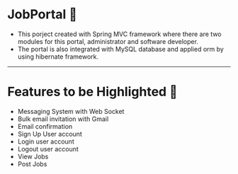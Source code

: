 # JobPortal 👜

- This porject created with Spring MVC framework where there are two modules for this portal, administrator and software developer.
- The portal is also integrated with MySQL database and applied orm by using hibernate framework.

------------------

# Features to be Highlighted 🌟

- Messaging System with Web Socket
- Bulk email invitation with Gmail
- Email confirmation
- Sign Up User account
- Login user account
- Logout user account
- View Jobs
- Post Jobs
